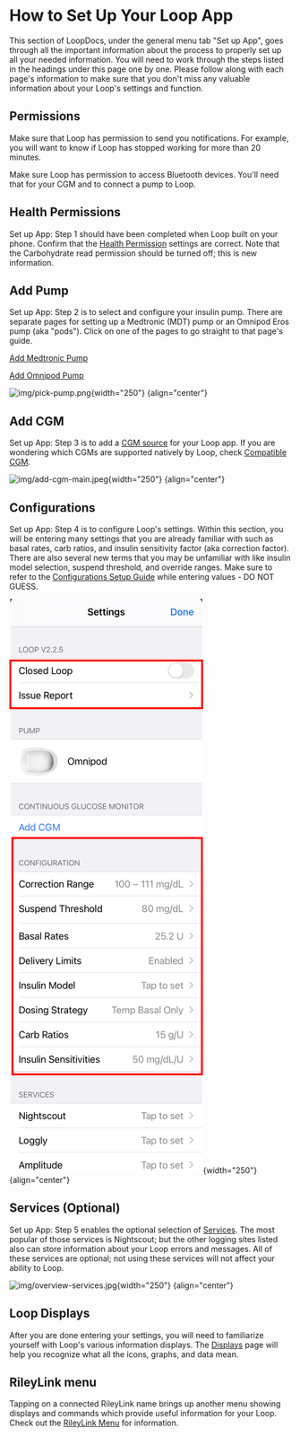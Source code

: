 # How to Set Up Your Loop App

This section of LoopDocs, under the general menu tab "Set up App", goes through all the important information about the process to properly set up all your needed information. You will need to work through the steps listed in the headings under this page one by one. Please follow along with each page's information to make sure that you don't miss any valuable information about your Loop's settings and function.

## Permissions

Make sure that Loop has permission to send you notifications. For example, you will want to know if Loop has stopped working for more than 20 minutes.

Make sure Loop has permission to access Bluetooth devices.  You'll need that for your CGM and to connect a pump to Loop.

## Health Permissions

Set up App: Step 1 should have been completed when Loop built on your phone.  Confirm that the [Health Permission](../build/health.md) settings are correct. Note that the Carbohydrate read permission should be turned off; this is new information.

## Add Pump

Set up App: Step 2 is to select and configure your insulin pump. There are separate pages for setting up a Medtronic (MDT) pump or an Omnipod Eros pump (aka "pods"). Click on one of the pages to go straight to that page's guide.

[Add Medtronic Pump](loop-settings/mdt-pump.md)

[Add Omnipod Pump](loop-settings/omnipod-pump.md)

![img/pick-pump.png](img/pick-pump.png){width="250"}
{align="center"}

## Add CGM

Set up App: Step 3 is to add a [CGM source](loop-settings/cgm.md) for your Loop app. If you are wondering which CGMs are supported natively by Loop, check [Compatible CGM](../build/step4.md).

![img/add-cgm-main.jpeg](img/add-cgm-main.jpeg){width="250"}
{align="center"}

## Configurations

Set up App: Step 4 is to configure Loop's settings. Within this section, you will be entering many settings that you are already familiar with such as basal rates, carb ratios, and insulin sensitivity factor (aka correction factor). There are also several new terms that you may be unfamiliar with like insulin model selection, suspend threshold, and override ranges. Make sure to refer to the [Configurations Setup Guide](loop-settings/configurations.md) while entering values - DO NOT GUESS.

![settings screen for Loop](img/loop-settings-config-v2-2-5.png){width="250"}
{align="center"}

## Services (Optional)

Set up App: Step 5 enables the optional selection of [Services](loop-settings/services.md). The most popular of those services is Nightscout; but the other logging sites listed also can store information about your Loop errors and messages. All of these services are optional; not using these services will not affect your ability to Loop.

![img/overview-services.jpg](img/overview-services.jpg){width="250"}
{align="center"}

## Loop Displays

After you are done entering your settings, you will need to familiarize yourself with Loop's various information displays. The [Displays](loop-settings/displays.md) page will help you recognize what all the icons, graphs, and data mean.

## RileyLink menu

Tapping on a connected RileyLink name brings up another menu showing displays and commands which provide useful information for your Loop. Check out the [RileyLink Menu](loop-settings/rileylink.md) for information.
